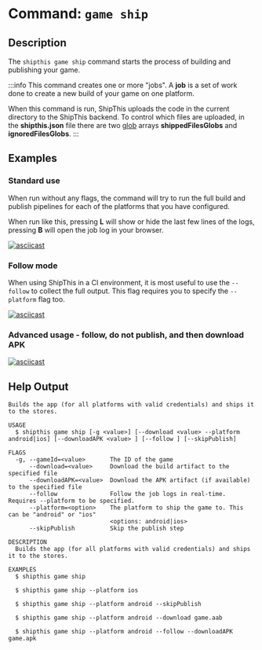 # Command: `game ship`

## Description

The `shipthis game ship` command starts the process of building and publishing your game.

:::info
This command creates one or more "jobs". A **job** is a set of work done to create a new build of your game on one platform.

When this command is run, ShipThis uploads the code in the current directory to the ShipThis backend.
To control which files are uploaded, in the **shipthis.json** file there are two [glob](https://en.wikipedia.org/wiki/Glob_(programming)) arrays **shippedFilesGlobs** and **ignoredFilesGlobs**.
:::

## Examples

### Standard use

When run without any flags, the command will try to run the full build and publish pipelines for each of the platforms that you have configured.

When run like this, pressing **L** will show or hide the last few lines of the logs, pressing **B** will open the job log in your browser.

[![asciicast](https://asciinema.org/a/7e1jPMx5i69VyM6TynkeFU0dI.svg)](https://asciinema.org/a/7e1jPMx5i69VyM6TynkeFU0dI#shipthis-col80row24)


### Follow mode

When using ShipThis in a CI environment, it is most useful to use the `--follow` to collect the full output. This flag requires you to specify the `--platform` flag too.

[![asciicast](https://asciinema.org/a/gKmZ0E1rJ4oiT9SyuSivXBZfY.svg)](https://asciinema.org/a/gKmZ0E1rJ4oiT9SyuSivXBZfY#shipthis-col80row24)


### Advanced usage - follow, do not publish, and then download APK

[![asciicast](https://asciinema.org/a/GNf0t8niOlrMDsgPKqmBcuqQh.svg)](https://asciinema.org/a/GNf0t8niOlrMDsgPKqmBcuqQh#shipthis-col80row24)


## Help Output

```help
Builds the app (for all platforms with valid credentials) and ships it to the stores.

USAGE
  $ shipthis game ship [-g <value>] [--download <value> --platform android|ios] [--downloadAPK <value> ] [--follow ] [--skipPublish]

FLAGS
  -g, --gameId=<value>       The ID of the game
      --download=<value>     Download the build artifact to the specified file
      --downloadAPK=<value>  Download the APK artifact (if available) to the specified file
      --follow               Follow the job logs in real-time. Requires --platform to be specified.
      --platform=<option>    The platform to ship the game to. This can be "android" or "ios"
                             <options: android|ios>
      --skipPublish          Skip the publish step

DESCRIPTION
  Builds the app (for all platforms with valid credentials) and ships it to the stores.

EXAMPLES
  $ shipthis game ship

  $ shipthis game ship --platform ios

  $ shipthis game ship --platform android --skipPublish

  $ shipthis game ship --platform android --download game.aab

  $ shipthis game ship --platform android --follow --downloadAPK game.apk

```
